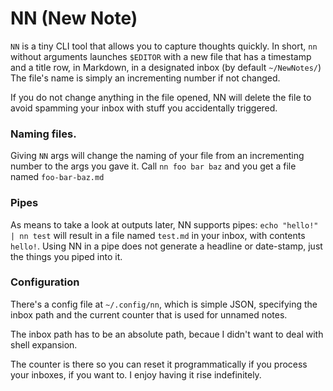 # NN (New Note)

`NN` is a tiny CLI tool that allows you to capture thoughts quickly. In short,
`nn` without arguments launches `$EDITOR` with a new file that has a timestamp
and a title row, in Markdown, in a designated inbox (by default `~/NewNotes/`)
The file's name is simply an incrementing number if not changed.

If you do not change anything in the file opened, NN will delete the file to
avoid spamming your inbox with stuff you accidentally triggered.

### Naming files. 

Giving `NN` args will change the naming of your file from an incrementing
number to the args you gave it. Call `nn foo bar baz` and you get a file named
`foo-bar-baz.md`

### Pipes

As means to take a look at outputs later, NN supports pipes: `echo "hello!" |
nn test` will result in a file named `test.md` in your inbox, with contents
`hello!`. Using NN in a pipe does not generate a headline or date-stamp, just
the things you piped into it. 

### Configuration

There's a config file at `~/.config/nn`, which is simple JSON, specifying the
inbox path and the current counter that is used for unnamed notes. 

The inbox path has to be an absolute path, becaue I didn't want to deal with
shell expansion. 

The counter is there so you can reset it programmatically if you process your
inboxes, if you want to. I enjoy having it rise indefinitely. 
